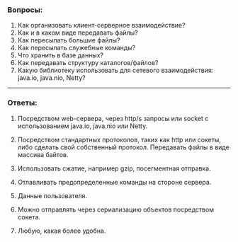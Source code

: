 ### Вопросы:

1. Как организовать клиент-серверное взаимодействие?
2. Как и в каком виде передавать файлы?
3. Как пересылать большие файлы?
4. Как пересылать служебные команды?
5. Что хранить в базе данных?
6. Как передавать структуру каталогов/файлов?
7. Какую библиотеку использовать для сетевого взаимодействия: java.io, java.nio, Netty?

---

### Ответы:

1. Посредством web-сервера, через http/s запросы или socket с использованием java.io, java.nio или Netty.

2. Посредством стандартных протоколов, таких как http или сокеты, либо сделать свой собственный протокол. Передавать файлы в виде массива байтов.

3. Использовать сжатие, например gzip, посегментная отправка.

4. Отлавливать предопределенные команды на стороне сервера.

5. Данные пользователя.

6. Можно отправлять через сериализацию объектов посредством сокета.

7. Любую, какая более удобна.